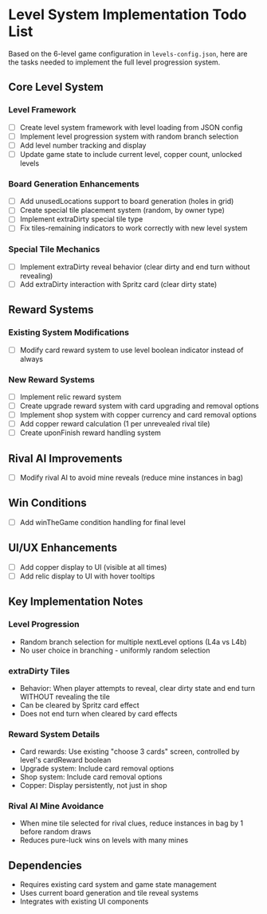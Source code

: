 # Level System Implementation Todo List

Based on the 6-level game configuration in `levels-config.json`, here are the tasks needed to implement the full level progression system.

## Core Level System

### Level Framework
- [ ] Create level system framework with level loading from JSON config
- [ ] Implement level progression system with random branch selection
- [ ] Add level number tracking and display
- [ ] Update game state to include current level, copper count, unlocked levels

### Board Generation Enhancements
- [ ] Add unusedLocations support to board generation (holes in grid)
- [ ] Create special tile placement system (random, by owner type)
- [ ] Implement extraDirty special tile type
- [ ] Fix tiles-remaining indicators to work correctly with new level system

### Special Tile Mechanics
- [ ] Implement extraDirty reveal behavior (clear dirty and end turn without revealing)
- [ ] Add extraDirty interaction with Spritz card (clear dirty state)

## Reward Systems

### Existing System Modifications
- [ ] Modify card reward system to use level boolean indicator instead of always

### New Reward Systems
- [ ] Implement relic reward system
- [ ] Create upgrade reward system with card upgrading and removal options
- [ ] Implement shop system with copper currency and card removal options
- [ ] Add copper reward calculation (1 per unrevealed rival tile)
- [ ] Create uponFinish reward handling system

## Rival AI Improvements
- [ ] Modify rival AI to avoid mine reveals (reduce mine instances in bag)

## Win Conditions
- [ ] Add winTheGame condition handling for final level

## UI/UX Enhancements
- [ ] Add copper display to UI (visible at all times)
- [ ] Add relic display to UI with hover tooltips

## Key Implementation Notes

### Level Progression
- Random branch selection for multiple nextLevel options (L4a vs L4b)
- No user choice in branching - uniformly random selection

### extraDirty Tiles
- Behavior: When player attempts to reveal, clear dirty state and end turn WITHOUT revealing the tile
- Can be cleared by Spritz card effect
- Does not end turn when cleared by card effects

### Reward System Details
- Card rewards: Use existing "choose 3 cards" screen, controlled by level's cardReward boolean
- Upgrade system: Include card removal options
- Shop system: Include card removal options
- Copper: Display persistently, not just in shop

### Rival AI Mine Avoidance
- When mine tile selected for rival clues, reduce instances in bag by 1 before random draws
- Reduces pure-luck wins on levels with many mines

## Dependencies
- Requires existing card system and game state management
- Uses current board generation and tile reveal systems
- Integrates with existing UI components